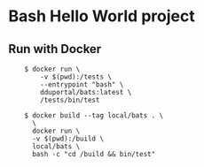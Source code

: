 # Bash Hello World project

## Run with Docker

```console
    $ docker run \
        -v $(pwd):/tests \
        --entrypoint "bash" \
        dduportal/bats:latest \
        /tests/bin/test

    $ docker build --tag local/bats . \
      \
      docker run \
      -v $(pwd):/build \
      local/bats \
      bash -c "cd /build && bin/test"
```

<!--

# References:
- [bats\-core/bats\-core: Bash Automated Testing System 2017]
  (https://github.com/bats-core/bats-core)

- [bash \- How to call shell script from another shell script? \- Stack
  Overflow]
  (https://stackoverflow.com/questions/8352851/how-to-call-shell-script-from-another-shell-script)

- [dduportal/bats \- Docker Hub]
  (https://hub.docker.com/r/dduportal/bats/)

- [bats\-core/bats\-core: Bash Automated Testing System 2017]
  (https://github.com/bats-core/bats-core)

-->
